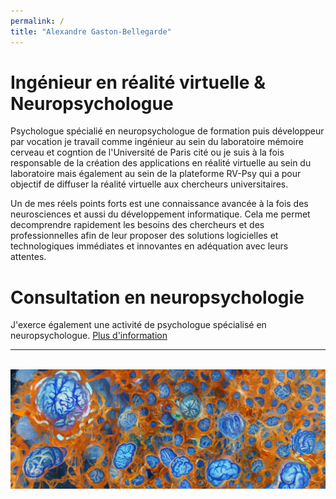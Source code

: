 ```yaml
---
permalink: /
title: "Alexandre Gaston-Bellegarde"
---
```


Ingénieur en réalité virtuelle & Neuropsychologue
======

Psychologue spécialié en neuropsychologue de formation puis développeur par vocation je travail comme ingénieur au sein du laboratoire mémoire cerveau et cogntion de l'Université de Paris cité ou je suis à la fois responsable de la création des applications en réalité virtuelle au sein du laboratoire mais également au sein de la plateforme RV-Psy qui a pour objectif de diffuser la réalité virtuelle aux chercheurs universitaires.

Un de mes réels points forts est une connaissance avancée à la fois des neurosciences et aussi du développement informatique. Cela me permet decomprendre rapidement les besoins des chercheurs et des professionnelles afin de leur proposer des solutions logicielles et technologiques immédiates et innovantes en adéquation avec leurs attentes.

Consultation en neuropsychologie
======
J'exerce également une activité de psychologue spécialisé en neuropsychologue. [Plus d'information](https://alexandregastonbellegarde.github.io//talks/)



------

<br/><img src='/images/HQ_Brain.jpg'>